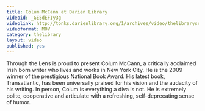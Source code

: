 ```yaml
---
title: Colum McCann at Darien Library
videoid: _GE5dEFIy3g
videolink: http://tonks.darienlibrary.org/1/archives/video/thelibraryseries/s01e04-tl-colum_mccann.mov
videoformat: MOV
category: thelibrary
layout: video
published: yes
---
```


Through the Lens is proud to present Colum McCann, a critically acclaimed Irish born writer who lives and works in New York City.
He is the 2009 winner of the prestigious National Book Award. His latest book, Transatlantic, has been universally praised for his vision and the audacity of his writing. In person, Colum is everything a diva is not. He is extremely polite, cooperative and articulate with a refreshing, self-deprecating sense of humor.